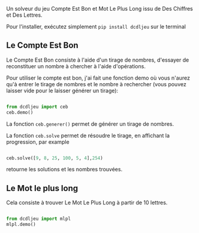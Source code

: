 Un solveur du jeu Compte Est Bon et Mot Le Plus Long issu de Des Chiffres et Des Lettres.

Pour l'installer, exécutez simplement `pip install dcdljeu` sur le terminal

## Le Compte Est Bon

Le Compte Est Bon consiste à l'aide d'un tirage de nombres, d'essayer de reconstituer un nombre à chercher à l'aide d'opérations.

Pour utiliser le compte est bon, j'ai fait une fonction demo où vous n'aurez qu'à entrer le tirage de nombres et le nombre à rechercher (vous pouvez laisser vide pour le laisser générer un tirage):

```python

from dcdljeu import ceb
ceb.demo()
```

La fonction `ceb.generer()` permet de générer un tirage de nombres.

La fonction `ceb.solve` permet de résoudre le tirage, en affichant la progression, par example

```python

ceb.solve([9, 8, 25, 100, 5, 4],254)
```

retourne les solutions et les nombres trouvées.

## Le Mot le plus long


Cela consiste à trouver Le Mot Le Plus Long à partir de 10 lettres.

```python

from dcdljeu import mlpl
mlpl.demo()
```
